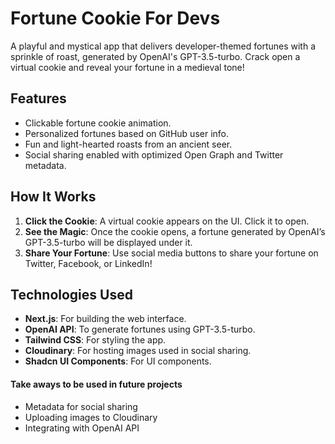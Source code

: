 # Fortune Cookie For Devs

A playful and mystical app that delivers developer-themed fortunes with a sprinkle of roast, generated by OpenAI's GPT-3.5-turbo. Crack open a virtual cookie and reveal your fortune in a medieval tone!

## Features

- Clickable fortune cookie animation.
- Personalized fortunes based on GitHub user info.
- Fun and light-hearted roasts from an ancient seer.
- Social sharing enabled with optimized Open Graph and Twitter metadata.

## How It Works

1. **Click the Cookie**: A virtual cookie appears on the UI. Click it to open.
2. **See the Magic**: Once the cookie opens, a fortune generated by OpenAI’s GPT-3.5-turbo will be displayed under it.
3. **Share Your Fortune**: Use social media buttons to share your fortune on Twitter, Facebook, or LinkedIn!

## Technologies Used

- **Next.js**: For building the web interface.
- **OpenAI API**: To generate fortunes using GPT-3.5-turbo.
- **Tailwind CSS**: For styling the app.
- **Cloudinary**: For hosting images used in social sharing.
- **Shadcn UI Components**: For UI components.


#### Take aways to be used in future projects
- Metadata for social sharing
- Uploading images to Cloudinary
- Integrating with OpenAI API